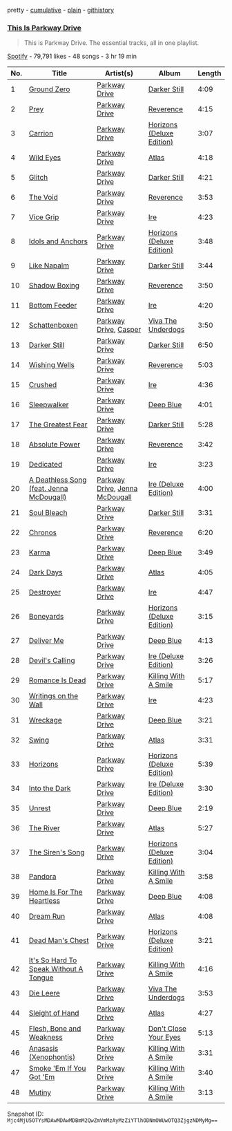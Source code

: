pretty - [cumulative](/playlists/cumulative/37i9dQZF1DZ06evO0zVFVC.md) - [plain](/playlists/plain/37i9dQZF1DZ06evO0zVFVC) - [githistory](https://github.githistory.xyz/mackorone/spotify-playlist-archive/blob/main/playlists/plain/37i9dQZF1DZ06evO0zVFVC)

### [This Is Parkway Drive](https://open.spotify.com/playlist/37i9dQZF1DZ06evO0zVFVC)

> This is Parkway Drive\. The essential tracks, all in one playlist.

[Spotify](https://open.spotify.com/user/spotify) - 79,791 likes - 48 songs - 3 hr 19 min

| No. | Title | Artist(s) | Album | Length |
|---|---|---|---|---|
| 1 | [Ground Zero](https://open.spotify.com/track/04xV6DzDzE7TgWQKBGaC5E) | [Parkway Drive](https://open.spotify.com/artist/159qqlGwzE04xyqpfAwRLo) | [Darker Still](https://open.spotify.com/album/36McCMdCRYn5j6iSMiqdG4) | 4:09 |
| 2 | [Prey](https://open.spotify.com/track/7lMFAK8dv0QkWpIlZcWQlJ) | [Parkway Drive](https://open.spotify.com/artist/159qqlGwzE04xyqpfAwRLo) | [Reverence](https://open.spotify.com/album/46hNwndF4Tm6D1cGr0G5zL) | 4:15 |
| 3 | [Carrion](https://open.spotify.com/track/0xfWKcNu13xxXQ2GT0P09M) | [Parkway Drive](https://open.spotify.com/artist/159qqlGwzE04xyqpfAwRLo) | [Horizons \(Deluxe Edition\)](https://open.spotify.com/album/4GnybptVxP8FoxVfnSjMqM) | 3:07 |
| 4 | [Wild Eyes](https://open.spotify.com/track/4G8EhnfKvBQVlOJ4xXCHpQ) | [Parkway Drive](https://open.spotify.com/artist/159qqlGwzE04xyqpfAwRLo) | [Atlas](https://open.spotify.com/album/0bdtf7LHukCZbCyKMYdHXP) | 4:18 |
| 5 | [Glitch](https://open.spotify.com/track/1jKH10ufuA4EzUCdobVxu0) | [Parkway Drive](https://open.spotify.com/artist/159qqlGwzE04xyqpfAwRLo) | [Darker Still](https://open.spotify.com/album/36McCMdCRYn5j6iSMiqdG4) | 4:21 |
| 6 | [The Void](https://open.spotify.com/track/5znIVOv7RucpCHGkbonySq) | [Parkway Drive](https://open.spotify.com/artist/159qqlGwzE04xyqpfAwRLo) | [Reverence](https://open.spotify.com/album/46hNwndF4Tm6D1cGr0G5zL) | 3:53 |
| 7 | [Vice Grip](https://open.spotify.com/track/0AHHDAHFRaT82UVw5fMr1R) | [Parkway Drive](https://open.spotify.com/artist/159qqlGwzE04xyqpfAwRLo) | [Ire](https://open.spotify.com/album/7712cWOELt2oQyxrlFWY8D) | 4:23 |
| 8 | [Idols and Anchors](https://open.spotify.com/track/4kJ5xTh1TyX7ECAOfKJ9Je) | [Parkway Drive](https://open.spotify.com/artist/159qqlGwzE04xyqpfAwRLo) | [Horizons \(Deluxe Edition\)](https://open.spotify.com/album/4GnybptVxP8FoxVfnSjMqM) | 3:48 |
| 9 | [Like Napalm](https://open.spotify.com/track/5ALX6hYJfLLtp98KqC0Y3j) | [Parkway Drive](https://open.spotify.com/artist/159qqlGwzE04xyqpfAwRLo) | [Darker Still](https://open.spotify.com/album/36McCMdCRYn5j6iSMiqdG4) | 3:44 |
| 10 | [Shadow Boxing](https://open.spotify.com/track/0IjgnngXXRb1adm4kYVeB2) | [Parkway Drive](https://open.spotify.com/artist/159qqlGwzE04xyqpfAwRLo) | [Reverence](https://open.spotify.com/album/46hNwndF4Tm6D1cGr0G5zL) | 3:50 |
| 11 | [Bottom Feeder](https://open.spotify.com/track/6jQu1YuisnFu36Sof5wjym) | [Parkway Drive](https://open.spotify.com/artist/159qqlGwzE04xyqpfAwRLo) | [Ire](https://open.spotify.com/album/7712cWOELt2oQyxrlFWY8D) | 4:20 |
| 12 | [Schattenboxen](https://open.spotify.com/track/0fP3R18uL3KgJabqm5Crja) | [Parkway Drive](https://open.spotify.com/artist/159qqlGwzE04xyqpfAwRLo), [Casper](https://open.spotify.com/artist/6UDhlW8uEVBBrqHS3RrKuv) | [Viva The Underdogs](https://open.spotify.com/album/5wLd53vzbBM0TIa0NmwxGb) | 3:50 |
| 13 | [Darker Still](https://open.spotify.com/track/37O5phPvMfJZBIscgXlw4a) | [Parkway Drive](https://open.spotify.com/artist/159qqlGwzE04xyqpfAwRLo) | [Darker Still](https://open.spotify.com/album/36McCMdCRYn5j6iSMiqdG4) | 6:50 |
| 14 | [Wishing Wells](https://open.spotify.com/track/6Fqdip4cWZEFwtmdhX9iNq) | [Parkway Drive](https://open.spotify.com/artist/159qqlGwzE04xyqpfAwRLo) | [Reverence](https://open.spotify.com/album/46hNwndF4Tm6D1cGr0G5zL) | 5:03 |
| 15 | [Crushed](https://open.spotify.com/track/2BzEsfwqucjlBSFu8s74sz) | [Parkway Drive](https://open.spotify.com/artist/159qqlGwzE04xyqpfAwRLo) | [Ire](https://open.spotify.com/album/7712cWOELt2oQyxrlFWY8D) | 4:36 |
| 16 | [Sleepwalker](https://open.spotify.com/track/2XZP7EIjlD75VwYcHNePYj) | [Parkway Drive](https://open.spotify.com/artist/159qqlGwzE04xyqpfAwRLo) | [Deep Blue](https://open.spotify.com/album/3sj64vlMjeymCV05otr8FA) | 4:01 |
| 17 | [The Greatest Fear](https://open.spotify.com/track/2ijbU93XOTRIqoOzPGPNiK) | [Parkway Drive](https://open.spotify.com/artist/159qqlGwzE04xyqpfAwRLo) | [Darker Still](https://open.spotify.com/album/36McCMdCRYn5j6iSMiqdG4) | 5:28 |
| 18 | [Absolute Power](https://open.spotify.com/track/3PBO2IOcxzIdDbpDwygejB) | [Parkway Drive](https://open.spotify.com/artist/159qqlGwzE04xyqpfAwRLo) | [Reverence](https://open.spotify.com/album/46hNwndF4Tm6D1cGr0G5zL) | 3:42 |
| 19 | [Dedicated](https://open.spotify.com/track/467sEVDgETBscsn9OKJ87Q) | [Parkway Drive](https://open.spotify.com/artist/159qqlGwzE04xyqpfAwRLo) | [Ire](https://open.spotify.com/album/7712cWOELt2oQyxrlFWY8D) | 3:23 |
| 20 | [A Deathless Song \(feat\. Jenna McDougall\)](https://open.spotify.com/track/6V68CLsCg05KRTX1MgTC2V) | [Parkway Drive](https://open.spotify.com/artist/159qqlGwzE04xyqpfAwRLo), [Jenna McDougall](https://open.spotify.com/artist/2GlLtFW2NFh16BFIxMvIYC) | [Ire \(Deluxe Edition\)](https://open.spotify.com/album/2TecLVINEJwpDnWepQuMXr) | 4:00 |
| 21 | [Soul Bleach](https://open.spotify.com/track/3kRGiGpjCFS7CtEBSfHNH0) | [Parkway Drive](https://open.spotify.com/artist/159qqlGwzE04xyqpfAwRLo) | [Darker Still](https://open.spotify.com/album/36McCMdCRYn5j6iSMiqdG4) | 3:31 |
| 22 | [Chronos](https://open.spotify.com/track/4oYNIBkL3n5SRR99kfGV5Z) | [Parkway Drive](https://open.spotify.com/artist/159qqlGwzE04xyqpfAwRLo) | [Reverence](https://open.spotify.com/album/46hNwndF4Tm6D1cGr0G5zL) | 6:20 |
| 23 | [Karma](https://open.spotify.com/track/5fwwWmgreaDgfmLxqOdF8f) | [Parkway Drive](https://open.spotify.com/artist/159qqlGwzE04xyqpfAwRLo) | [Deep Blue](https://open.spotify.com/album/3sj64vlMjeymCV05otr8FA) | 3:49 |
| 24 | [Dark Days](https://open.spotify.com/track/18Hju2cdvKh07eBmE4Sug5) | [Parkway Drive](https://open.spotify.com/artist/159qqlGwzE04xyqpfAwRLo) | [Atlas](https://open.spotify.com/album/0bdtf7LHukCZbCyKMYdHXP) | 4:05 |
| 25 | [Destroyer](https://open.spotify.com/track/19STBV8KgQ5TqoYbio5Ewm) | [Parkway Drive](https://open.spotify.com/artist/159qqlGwzE04xyqpfAwRLo) | [Ire](https://open.spotify.com/album/7712cWOELt2oQyxrlFWY8D) | 4:47 |
| 26 | [Boneyards](https://open.spotify.com/track/0TIef4jRYHONrw4BVvDGT0) | [Parkway Drive](https://open.spotify.com/artist/159qqlGwzE04xyqpfAwRLo) | [Horizons \(Deluxe Edition\)](https://open.spotify.com/album/4GnybptVxP8FoxVfnSjMqM) | 3:15 |
| 27 | [Deliver Me](https://open.spotify.com/track/1OuOKS43b3pRYb9d49WrBp) | [Parkway Drive](https://open.spotify.com/artist/159qqlGwzE04xyqpfAwRLo) | [Deep Blue](https://open.spotify.com/album/3sj64vlMjeymCV05otr8FA) | 4:13 |
| 28 | [Devil's Calling](https://open.spotify.com/track/3ysvcWkYJfyA51ieNhiKA8) | [Parkway Drive](https://open.spotify.com/artist/159qqlGwzE04xyqpfAwRLo) | [Ire \(Deluxe Edition\)](https://open.spotify.com/album/2TecLVINEJwpDnWepQuMXr) | 3:26 |
| 29 | [Romance Is Dead](https://open.spotify.com/track/6Q9XnZPl7qbvvYV3UBz6bP) | [Parkway Drive](https://open.spotify.com/artist/159qqlGwzE04xyqpfAwRLo) | [Killing With A Smile](https://open.spotify.com/album/7J8yT8vOWAX5OxvSlcJVS1) | 5:17 |
| 30 | [Writings on the Wall](https://open.spotify.com/track/4gkl7JKIBa2aM18Vm6tfAp) | [Parkway Drive](https://open.spotify.com/artist/159qqlGwzE04xyqpfAwRLo) | [Ire](https://open.spotify.com/album/7712cWOELt2oQyxrlFWY8D) | 4:23 |
| 31 | [Wreckage](https://open.spotify.com/track/0gMREA9nAh1RD7TZ6WmQA5) | [Parkway Drive](https://open.spotify.com/artist/159qqlGwzE04xyqpfAwRLo) | [Deep Blue](https://open.spotify.com/album/3sj64vlMjeymCV05otr8FA) | 3:21 |
| 32 | [Swing](https://open.spotify.com/track/7EuOA3u04bWOvNw6RZQZy7) | [Parkway Drive](https://open.spotify.com/artist/159qqlGwzE04xyqpfAwRLo) | [Atlas](https://open.spotify.com/album/0bdtf7LHukCZbCyKMYdHXP) | 3:31 |
| 33 | [Horizons](https://open.spotify.com/track/2i5lnmaZ9tB8pom8Br4KS5) | [Parkway Drive](https://open.spotify.com/artist/159qqlGwzE04xyqpfAwRLo) | [Horizons \(Deluxe Edition\)](https://open.spotify.com/album/4GnybptVxP8FoxVfnSjMqM) | 5:39 |
| 34 | [Into the Dark](https://open.spotify.com/track/46ZYSOvGGQRFC5cbEHUNKi) | [Parkway Drive](https://open.spotify.com/artist/159qqlGwzE04xyqpfAwRLo) | [Ire \(Deluxe Edition\)](https://open.spotify.com/album/2TecLVINEJwpDnWepQuMXr) | 3:30 |
| 35 | [Unrest](https://open.spotify.com/track/79e7Mpm2SLGmlxpGgjoWKr) | [Parkway Drive](https://open.spotify.com/artist/159qqlGwzE04xyqpfAwRLo) | [Deep Blue](https://open.spotify.com/album/3sj64vlMjeymCV05otr8FA) | 2:19 |
| 36 | [The River](https://open.spotify.com/track/4yVgz6jQy3rshd2OJoyLuY) | [Parkway Drive](https://open.spotify.com/artist/159qqlGwzE04xyqpfAwRLo) | [Atlas](https://open.spotify.com/album/0bdtf7LHukCZbCyKMYdHXP) | 5:27 |
| 37 | [The Siren's Song](https://open.spotify.com/track/6EhCOo20iD7JSvMP7fty7n) | [Parkway Drive](https://open.spotify.com/artist/159qqlGwzE04xyqpfAwRLo) | [Horizons \(Deluxe Edition\)](https://open.spotify.com/album/4GnybptVxP8FoxVfnSjMqM) | 3:04 |
| 38 | [Pandora](https://open.spotify.com/track/0DvT1fJmgN0pWA7R7AlGAf) | [Parkway Drive](https://open.spotify.com/artist/159qqlGwzE04xyqpfAwRLo) | [Killing With A Smile](https://open.spotify.com/album/7J8yT8vOWAX5OxvSlcJVS1) | 3:58 |
| 39 | [Home Is For The Heartless](https://open.spotify.com/track/2mvi7qtDNLuh25oOcHVEOk) | [Parkway Drive](https://open.spotify.com/artist/159qqlGwzE04xyqpfAwRLo) | [Deep Blue](https://open.spotify.com/album/3sj64vlMjeymCV05otr8FA) | 4:08 |
| 40 | [Dream Run](https://open.spotify.com/track/5TeolAk3EbSPxafusAbL3S) | [Parkway Drive](https://open.spotify.com/artist/159qqlGwzE04xyqpfAwRLo) | [Atlas](https://open.spotify.com/album/0bdtf7LHukCZbCyKMYdHXP) | 4:08 |
| 41 | [Dead Man's Chest](https://open.spotify.com/track/3fMvYJwGFEOKLi7EMrY8MW) | [Parkway Drive](https://open.spotify.com/artist/159qqlGwzE04xyqpfAwRLo) | [Horizons \(Deluxe Edition\)](https://open.spotify.com/album/4GnybptVxP8FoxVfnSjMqM) | 3:21 |
| 42 | [It's So Hard To Speak Without A Tongue](https://open.spotify.com/track/5B1LaPTAASab9ObgycVmLl) | [Parkway Drive](https://open.spotify.com/artist/159qqlGwzE04xyqpfAwRLo) | [Killing With A Smile](https://open.spotify.com/album/7J8yT8vOWAX5OxvSlcJVS1) | 4:16 |
| 43 | [Die Leere](https://open.spotify.com/track/1c4c8iipyUGlCbpwDvomRD) | [Parkway Drive](https://open.spotify.com/artist/159qqlGwzE04xyqpfAwRLo) | [Viva The Underdogs](https://open.spotify.com/album/5wLd53vzbBM0TIa0NmwxGb) | 3:53 |
| 44 | [Sleight of Hand](https://open.spotify.com/track/4629CEGA4gQ065aiuoR32n) | [Parkway Drive](https://open.spotify.com/artist/159qqlGwzE04xyqpfAwRLo) | [Atlas](https://open.spotify.com/album/0bdtf7LHukCZbCyKMYdHXP) | 4:27 |
| 45 | [Flesh, Bone and Weakness](https://open.spotify.com/track/0cu6AGJwPrVuwFn4Kub30A) | [Parkway Drive](https://open.spotify.com/artist/159qqlGwzE04xyqpfAwRLo) | [Don't Close Your Eyes](https://open.spotify.com/album/3eocTQ5CZzOg3TSWDdjdJn) | 5:13 |
| 46 | [Anasasis \(Xenophontis\)](https://open.spotify.com/track/7h43QeYBcQIWb2OFcspoPb) | [Parkway Drive](https://open.spotify.com/artist/159qqlGwzE04xyqpfAwRLo) | [Killing With A Smile](https://open.spotify.com/album/7J8yT8vOWAX5OxvSlcJVS1) | 3:31 |
| 47 | [Smoke 'Em If You Got 'Em](https://open.spotify.com/track/3vbplXokNSSglwXOyZtnY5) | [Parkway Drive](https://open.spotify.com/artist/159qqlGwzE04xyqpfAwRLo) | [Killing With A Smile](https://open.spotify.com/album/7J8yT8vOWAX5OxvSlcJVS1) | 3:40 |
| 48 | [Mutiny](https://open.spotify.com/track/0JhU5780ClX6njQAN21bP9) | [Parkway Drive](https://open.spotify.com/artist/159qqlGwzE04xyqpfAwRLo) | [Killing With A Smile](https://open.spotify.com/album/7J8yT8vOWAX5OxvSlcJVS1) | 3:13 |

Snapshot ID: `Mjc4MjU5OTYsMDAwMDAwMDBmM2QwZmVmMzAyMzZiYTlhODNmOWUwOTQ3ZjgzNDMyMg==`
